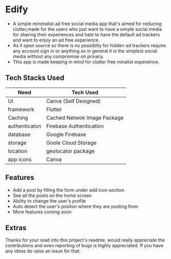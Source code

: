 # Edify

- A simple minimalist ad free social media app that's aimed for reducing clutter,made for the users who just want to have a simple social media for sharing their experiences and hate to have the default ad trackers and want to enjoy an ad free experience.
- As it open source so there is no possiblity for hidden ad trackers require any account sign in or anything so in general it is the simplest social media without any compromise on privacy.
- This app is made keeping in mind for clutter free minalist expereince.

## Tech Stacks Used

| Need             | Tech Used                    |
| ---------------- | ---------------------------- |
| UI               | Canva (Self Designed)|
| framework        | Flutter                      |
| Caching		   | Cached Netwok Image Package             |
| authenticaton    | Firebase Authentication             |
| database         | Google Firebase           |
| storage         | Goole Cloud Storage          |
| location         | geolocator package         |
| app icons        | Canva                        |

## Features

- Add a post by filling the form under add icon section
- See all the posts on the home screen
- Ability to change the user's profile
- Auto detect the user's positon where they are posting from
- More features coming soon


## Extras
 Thanks for your read into this project's readme, would really appreciate the contributions and even reporting of  bugs is highly appreciated. 
If you have any ideas do raise an issue for that.
